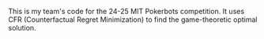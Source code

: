 This is my team's code for the 24-25 MIT Pokerbots competition. It uses CFR (Counterfactual Regret Minimization) to find the game-theoretic optimal solution.
